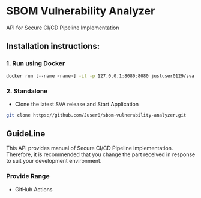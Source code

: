 # SBOM Vulnerability Analyzer
API for Secure CI/CD Pipeline Implementation

## Installation instructions:

### 1. Run using Docker
```bash
docker run [--name <name>] -it -p 127.0.0.1:8080:8080 justuser0129/sva
```

### 2. Standalone
- Clone the latest SVA release and Start Application
```bash
git clone https://github.com/Juser0/sbom-vulnerability-analyzer.git
```

## GuideLine
This API provides manual of Secure CI/CD Pipeline implementation.  
Therefore, it is recommended that you change the part received in response to suit your development environment.

### Provide Range
- GitHub Actions

